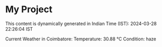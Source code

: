 # My Project

This content is dynamically generated in Indian Time (IST): 2024-03-28 22:26:04 IST


Current Weather in Coimbatore:
Temperature: 30.88 °C
Condition: haze
